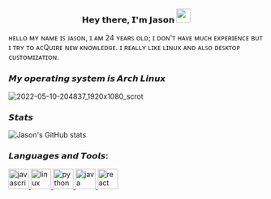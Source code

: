 <h3 align="center">𝗛𝗲𝘆 𝘁𝗵𝗲𝗿𝗲, 𝗜'𝗺 𝗝𝗮𝘀𝗼𝗻</a> <img src="https://emojis.slackmojis.com/emojis/images/1579216111/7550/pikachu_wave.gif?1579216111" width="28"/> </h3>   

ʜᴇʟʟᴏ ᴍʏ ɴᴀᴍᴇ ɪꜱ ᴊᴀꜱᴏɴ, ɪ ᴀᴍ 24 ʏᴇᴀʀꜱ ᴏʟᴅ; ɪ ᴅᴏɴ'ᴛ ʜᴀᴠᴇ ᴍᴜᴄʜ ᴇxᴘᴇʀɪᴇɴᴄᴇ ʙᴜᴛ ɪ ᴛʀʏ ᴛᴏ ᴀᴄQᴜɪʀᴇ ɴᴇᴡ ᴋɴᴏᴡʟᴇᴅɢᴇ. ɪ ʀᴇᴀʟʟʏ ʟɪᴋᴇ ʟɪɴᴜx ᴀɴᴅ ᴀʟꜱᴏ ᴅᴇꜱᴋᴛᴏᴘ ᴄᴜꜱᴛᴏᴍɪᴢᴀᴛɪᴏɴ.

### 𝙈𝙮 𝙤𝙥𝙚𝙧𝙖𝙩𝙞𝙣𝙜 𝙨𝙮𝙨𝙩𝙚𝙢 𝙞𝙨 𝘼𝙧𝙘𝙝 𝙇𝙞𝙣𝙪𝙭

![2022-05-10-204837_1920x1080_scrot](https://user-images.githubusercontent.com/64804177/167747406-d49fcaf6-305a-4226-84fc-e935062ecf3b.png)


### 𝙎𝙩𝙖𝙩𝙨

![Jason's GitHub stats](https://github-readme-stats.vercel.app/api?username=jeizaider&show_icons=true&theme=radical)

<h3 align="left">𝙇𝙖𝙣𝙜𝙪𝙖𝙜𝙚𝙨 𝙖𝙣𝙙 𝙏𝙤𝙤𝙡𝙨:</h3>
<p align="left"> 
<a href="https://developer.mozilla.org/en-US/docs/Web/JavaScript" target="_blank"> <img src="https://cdn.jsdelivr.net/gh/devicons/devicon/icons/javascript/javascript-original.svg" alt="javascript" width="40" height="40"/> </a> <a href="https://www.linux.org/" target="_blank"> <img src="https://cdn.jsdelivr.net/gh/devicons/devicon/icons/linux/linux-original.svg"alt="linux" width="40" height="40"/> </a> <a href="https://www.python.org" target="_blank"> <img
src="https://cdn.jsdelivr.net/gh/devicons/devicon/icons/python/python-original.svg" alt="python" width="40" height="40"/> </a> <a href="https://www.java.com/" target="_blank"> <img src="https://cdn.jsdelivr.net/gh/devicons/devicon/icons/java/java-original-wordmark.svg" alt="java" width="40" height="40"/> </a> <a href="https://es.wikipedia.org/wiki/Bash" target="_blank"> <img src="https://i.postimg.cc/KYYRkqtV/Terminalicon2.png" alt="react" width="40" height="40"/> </a> </p>
